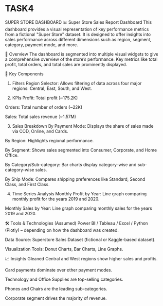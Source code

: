 # TASK4
SUPER STORE DASHBOARD
📊 Super Store Sales Report Dashboard
This dashboard provides a visual representation of key performance metrics from a fictional "Super Store" dataset. It is designed to offer insights into sales performance across different dimensions such as region, segment, category, payment mode, and more.

🧾 Overview
The dashboard is segmented into multiple visual widgets to give a comprehensive overview of the store’s performance. Key metrics like total profit, total orders, and total sales are prominently displayed.

📌 Key Components
1. Filters
Region Selector: Allows filtering of data across four major regions: Central, East, South, and West.

2. KPIs
Profit: Total profit (~175.2K)

Orders: Total number of orders (~22K)

Sales: Total sales revenue (~1.57M)

3. Sales Breakdown
By Payment Mode: Displays the share of sales made via COD, Online, and Cards.

By Region: Highlights regional performance.

By Segment: Shows sales segmented into Consumer, Corporate, and Home Office.

By Category/Sub-category: Bar charts display category-wise and sub-category-wise sales.

By Ship Mode: Compares shipping preferences like Standard, Second Class, and First Class.

4. Time Series Analysis
Monthly Profit by Year: Line graph comparing monthly profit for the years 2019 and 2020.

Monthly Sales by Year: Line graph comparing monthly sales for the years 2019 and 2020.

🛠️ Tools & Technologies (Assumed)
Power BI / Tableau / Excel / Python (Plotly) – depending on how the dashboard was created.

Data Source: Superstore Sales Dataset (fictional or Kaggle-based dataset).

Visualization Tools: Donut Charts, Bar Charts, Line Graphs.

📈 Insights Gleaned
Central and West regions show higher sales and profits.

Card payments dominate over other payment modes.

Technology and Office Supplies are top-selling categories.

Phones and Chairs are the leading sub-categories.

Corporate segment drives the majority of revenue.


